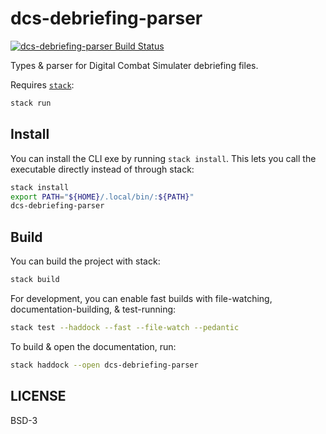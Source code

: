 # dcs-debriefing-parser

[![dcs-debriefing-parser Build Status](https://github.com/prikhi/dcs-debriefing-parser/actions/workflows/main.yml/badge.svg)](https://github.com/prikhi/dcs-debriefing-parser/actions/workflows/main.yml)


Types & parser for Digital Combat Simulater debriefing files.


Requires [`stack`][get-stack]:

```sh
stack run
```

[get-stack]: https://docs.haskellstack.org/en/stable/README/


## Install

You can install the CLI exe by running `stack install`. This lets you call the
executable directly instead of through stack:

```sh
stack install
export PATH="${HOME}/.local/bin/:${PATH}"
dcs-debriefing-parser
```


## Build

You can build the project with stack:

```sh
stack build
```

For development, you can enable fast builds with file-watching,
documentation-building, & test-running:

```sh
stack test --haddock --fast --file-watch --pedantic
```

To build & open the documentation, run:

```sh
stack haddock --open dcs-debriefing-parser
```


## LICENSE

BSD-3
